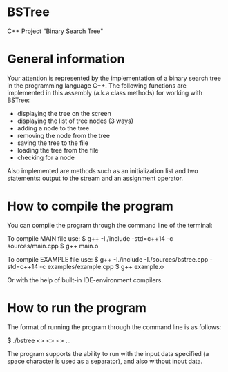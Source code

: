 # BSTree
C++ Project "Binary Search Tree"

# General information
Your attention is represented by the implementation of a binary search tree in the programming language C++. The following functions are implemented in this assembly (a.k.a class methods) for working with BSTree: 

- displaying the tree on the screen
- displaying the list of tree nodes (3 ways)
- adding a node to the tree
- removing the node from the tree 
- saving the tree to the file
- loading the tree from the file
- checking for a node

Also implemented are methods such as an initialization list and two statements: output to the stream and an assignment operator.

# How to compile the program
You can compile the program through the command line of the terminal:

To compile MAIN file use:
$ g++ -I./include -std=c++14 -c sources/main.cpp
$ g++ main.o

To compile EXAMPLE file use:
$ g++ -I./include -I./sources/bstree.cpp -std=c++14 -c examples/example.cpp
$ g++ example.o

Or with the help of built-in IDE-environment compilers.

# How to run the program
The format of running the program through the command line is as follows:

$ ./bstree <<item1>> <<item2>> <<item3>> ...

The program supports the ability to run with the input data specified (a space character is used as a separator), and also without input data.
